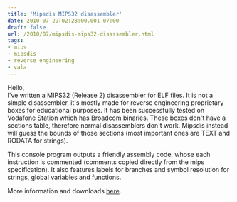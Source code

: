 ```yaml
---
title: 'Mipsdis MIPS32 disassembler'
date: 2010-07-29T02:28:00.001-07:00
draft: false
url: /2010/07/mipsdis-mips32-disassembler.html
tags: 
- mips
- mipsdis
- reverse engineering
- vala
---
```


Hello,  
I've written a MIPS32 (Release 2) disassembler for ELF files. It is not a simple disassembler, it's mostly made for reverse engineering proprietary boxes for educational purposes. It has been successfully tested on Vodafone Station which has Broadcom binaries. These boxes don't have a sections table, therefore normal disassemblers don't work. Mipsdis instead will guess the bounds of those sections (most important ones are TEXT and RODATA for strings).  
  
This console program outputs a friendly assembly code, whose each instruction is commented (comments copied directly from the mips specification). It also features labels for branches and symbol resolution for strings, global variables and functions.  
  
More information and downloads [here](http://lethalman.hostei.com/mipsdis.html).